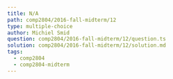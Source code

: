 ```yaml
---
title: N/A
path: comp2804/2016-fall-midterm/12
type: multiple-choice
author: Michiel Smid
question: comp2804/2016-fall-midterm/12/question.ts
solution: comp2804/2016-fall-midterm/12/solution.md
tags:
  - comp2804
  - comp2804-midterm
---
```

